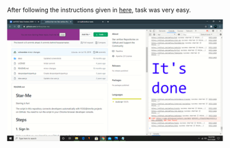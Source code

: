 After following the instructions given in [here](https://github.com/amfoss/star-me/), task was very easy.

![](task-01/finalscrshot.PNG)
